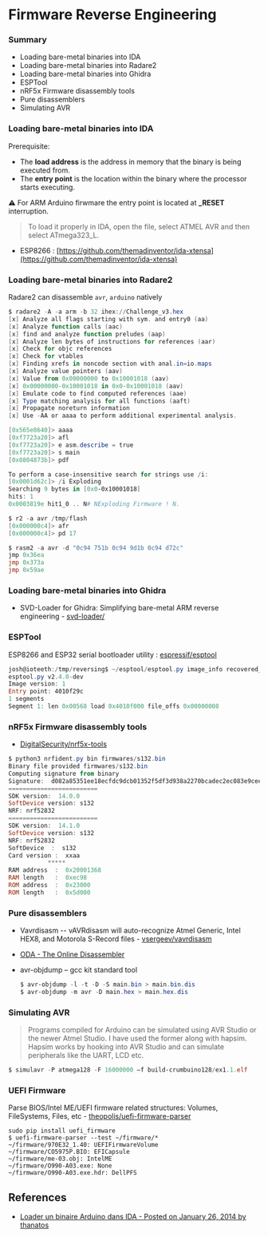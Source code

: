 # Firmware Reverse Engineering

### Summary

* Loading bare-metal binaries into IDA
* Loading bare-metal binaries into Radare2
* Loading bare-metal binaries into Ghidra
* ESPTool
* nRF5x Firmware disassembly tools
* Pure disassemblers
* Simulating AVR

### Loading bare-metal binaries into IDA

Prerequisite:

* The **load address** is the address in memory that the binary is being executed from.
* The **entry point** is the location within the binary where the processor starts executing.

⚠️ For ARM Arduino firwmare the entry point is located at **\_RESET** interruption.

> To load it properly in IDA, open the file, select ATMEL AVR and then select ATmega323\_L.

* ESP8266 : [https://github.com/themadinventor/ida-xtensa](https://github.com/themadinventor/ida-xtensa)

### Loading bare-metal binaries into Radare2

Radare2 can disassemble `avr`, `arduino` natively

```powershell
$ radare2 -A -a arm -b 32 ihex://Challenge_v3.hex
[x] Analyze all flags starting with sym. and entry0 (aa)
[x] Analyze function calls (aac)
[x] find and analyze function preludes (aap)
[x] Analyze len bytes of instructions for references (aar)
[x] Check for objc references
[x] Check for vtables
[x] Finding xrefs in noncode section with anal.in=io.maps
[x] Analyze value pointers (aav)
[x] Value from 0x00000000 to 0x10001018 (aav)
[x] 0x00000000-0x10001018 in 0x0-0x10001018 (aav)
[x] Emulate code to find computed references (aae)
[x] Type matching analysis for all functions (aaft)
[x] Propagate noreturn information
[x] Use -AA or aaaa to perform additional experimental analysis.

[0x565e8640]> aaaa
[0xf7723a20]> afl
[0xf7723a20]> e asm.describe = true
[0xf7723a20]> s main
[0x0804873b]> pdf

To perform a case-insensitive search for strings use /i:
[0x0001d62c]> /i Exploding
Searching 9 bytes in [0x0-0x10001018]
hits: 1
0x0003819e hit1_0 .. N# NExploding Firmware ! N.

$ r2 -a avr /tmp/flash
[0x000000c4]> afr
[0x000000c4]> pd 17

$ rasm2 -a avr -d "0c94 751b 0c94 9d1b 0c94 d72c" 
jmp 0x36ea
jmp 0x373a
jmp 0x59ae
```

### Loading bare-metal binaries into Ghidra

* SVD-Loader for Ghidra: Simplifying bare-metal ARM reverse engineering - [svd-loader/](https://leveldown.de/blog/svd-loader/)

### ESPTool

ESP8266 and ESP32 serial bootloader utility : [espressif/esptool](https://github.com/espressif/esptool)

```powershell
josh@ioteeth:/tmp/reversing$ ~/esptool/esptool.py image_info recovered_file
esptool.py v2.4.0-dev
Image version: 1
Entry point: 4010f29c
1 segments
Segment 1: len 0x00568 load 0x4010f000 file_offs 0x00000008
```

### nRF5x Firmware disassembly tools

* [DigitalSecurity/nrf5x-tools](https://github.com/DigitalSecurity/nrf5x-tools)

```powershell
$ python3 nrfident.py bin firmwares/s132.bin
Binary file provided firmwares/s132.bin
Computing signature from binary
Signature:  d082a85351ee18ecfdc9dcb01352f5df3d938a2270bcadec2ec083e9ceeb3b1e
=========================
SDK version:  14.0.0
SoftDevice version: s132
NRF: nrf52832
=========================
SDK version:  14.1.0
SoftDevice version: s132
NRF: nrf52832
SoftDevice  :  s132
Card version :  xxaa
           *****
RAM address  :  0x20001368
RAM length   :  0xec98
ROM address  :  0x23000
ROM length   :  0x5d000
```

### Pure disassemblers

* Vavrdisasm -- vAVRdisasm will auto-recognize Atmel Generic, Intel HEX8, and Motorola S-Record files - [vsergeev/vavrdisasm](https://github.com/vsergeev/vavrdisasm)
* [ODA - The Online Disassembler](https://www.onlinedisassembler.com/odaweb/)
*   avr-objdump – gcc kit standard tool

    ```powershell
    $ avr-objdump -l -t -D -S main.bin > main.bin.dis
    $ avr-objdump -m avr -D main.hex > main.hex.dis
    ```

### Simulating AVR

> Programs compiled for Arduino can be simulated using AVR Studio or the newer Atmel Studio. I have used the former along with hapsim. Hapsim works by hooking into AVR Studio and can simulate peripherals like the UART, LCD etc.

```powershell
$ simulavr -P atmega128 -F 16000000 –f build-crumbuino128/ex1.1.elf
```

### UEFI Firmware

Parse BIOS/Intel ME/UEFI firmware related structures: Volumes, FileSystems, Files, etc - [theopolis/uefi-firmware-parser](https://github.com/theopolis/uefi-firmware-parser)

```
sudo pip install uefi_firmware
$ uefi-firmware-parser --test ~/firmware/*
~/firmware/970E32_1.40: UEFIFirmwareVolume
~/firmware/CO5975P.BIO: EFICapsule
~/firmware/me-03.obj: IntelME
~/firmware/O990-A03.exe: None
~/firmware/O990-A03.exe.hdr: DellPFS
```

## References

* [Loader un binaire Arduino dans IDA - Posted on January 26, 2014 by thanatos](https://thanat0s.trollprod.org/2014/01/loader-un-binaire-arduino-dans-ida/)